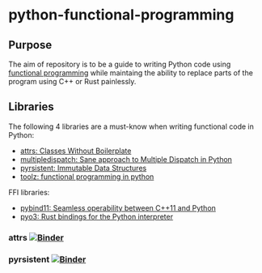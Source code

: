 # python-functional-programming

## Purpose
The aim of repository is to be a guide to writing Python code
using [functional programming](https://en.wikipedia.org/wiki/Functional_programming)
while maintaing the ability to replace parts of the program using C++ or Rust painlessly.


## Libraries
The following 4 libraries are a must-know when writing functional code in Python:
  - [attrs: Classes Without Boilerplate](https://www.attrs.org/en/stable/)
  - [multipledispatch: Sane approach to Multiple Dispatch in Python](https://multiple-dispatch.readthedocs.io/en/latest/)
  - [pyrsistent: Immutable Data Structures](https://pyrsistent.readthedocs.io/en/latest/)
  - [toolz: functional programming in python](https://toolz.readthedocs.io/en/latest/)

FFI libraries:
  - [pybind11: Seamless operability between C++11 and Python](https://pybind11.readthedocs.io/en/stable/)
  - [pyo3: Rust bindings for the Python interpreter](https://pyo3.rs/v0.10.1/)


### attrs [![Binder](https://mybinder.org/badge_logo.svg)](https://mybinder.org/v2/gh/arakhmat/python-functional-programming/main?filepath=notebooks%2Fattr.ipynb)
### pyrsistent [![Binder](https://mybinder.org/badge_logo.svg)](https://mybinder.org/v2/gh/arakhmat/python-functional-programming/main?filepath=notebooks%pyrsistent.ipynb)
